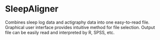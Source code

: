 # SleepAligner
Combines sleep log data and actigraphy data into one easy-to-read file.
Graphical user interface provides intuitive method for file selection.
Output file can be easily read and interpreted by R, SPSS, etc. 
